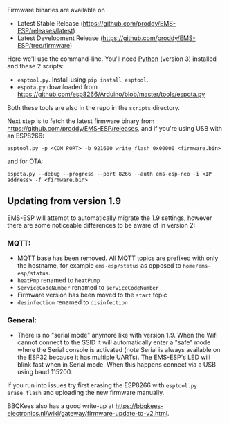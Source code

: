 Firmware binaries are available on
 * Latest Stable Release (https://github.com/proddy/EMS-ESP/releases/latest)
 * Latest Development Release (https://github.com/proddy/EMS-ESP/tree/firmware)

Here we'll use the command-line. You'll need [Python]( https://www.python.org/downloads/) (version 3) installed and these 2 scripts:

- `esptool.py`. Install using `pip install esptool`.
- `espota.py` downloaded from https://github.com/esp8266/Arduino/blob/master/tools/espota.py

Both these tools are also in the repo in the `scripts` directory.

Next step is to fetch the latest firmware binary from https://github.com/proddy/EMS-ESP/releases, and if you're using USB with an ESP8266:

  `esptool.py -p <COM PORT> -b 921600 write_flash 0x00000 <firmware.bin>` 
  
and for OTA:
  
  `espota.py --debug --progress --port 8266 --auth ems-esp-neo -i <IP address> -f <firmware.bin>`

## **Updating from version 1.9**

EMS-ESP will attempt to automatically migrate the 1.9 settings, however there are some noticeable differences to be aware of in version 2:

### MQTT:
   - MQTT base has been removed. All MQTT topics are prefixed with only the hostname, for example `ems-esp/status` as opposed to `home/ems-esp/status`.
   - `heatPmp` renamed to `heatPump`
   - `ServiceCodeNumber` renamed to `serviceCodeNumber`
   - Firmware version has been moved to the `start` topic
   - `desinfection` renamed to `disinfection`

### General:
  - There is no "serial mode" anymore like with version 1.9. When the Wifi cannot connect to the SSID it will automatically enter a "safe" mode where the Serial console is activated (note Serial is always available on the ESP32 because it has multiple UARTs). The EMS-ESP's LED will blink fast when in Serial mode. When this happens connect via a USB using baud 115200.

If you run into issues try first erasing the ESP8266 with `esptool.py erase_flash` and uploading the new firmware manually.

BBQKees also has a good write-up at https://bbqkees-electronics.nl/wiki/gateway/firmware-update-to-v2.html.
